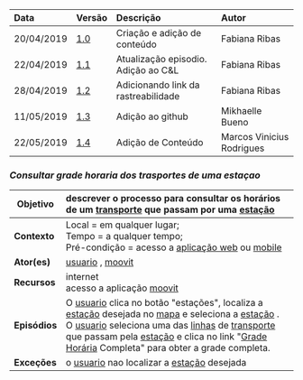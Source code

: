 |Data|Versão|Descrição|Autor|
|:---|:---|:---|:---|
|20/04/2019|[1.0](https://github.com/Andre-Eduardo/2019.1-Requisitos-Moovit/tree/master/cenarios/versao%20cenarios%201.0)|Criação e adição de conteúdo|Fabiana Ribas|
|22/04/2019|[1.1](https://github.com/Andre-Eduardo/2019.1-Requisitos-Moovit/tree/master/cenarios/versao%20cenarios%201.1)|Atualização episodio. Adição ao C&L|Fabiana Ribas|
|28/04/2019|[1.2](https://github.com/Andre-Eduardo/2019.1-Requisitos-Moovit/tree/master/cenarios/versao%20cenarios%201.2)|Adicionando link da rastreabilidade|Fabiana Ribas|
|11/05/2019|[1.3](https://github.com/Andre-Eduardo/2019.1-Requisitos-Moovit/tree/master/cenarios/versao%20cenarios%201.3)|Adição ao github|Mikhaelle Bueno|
|22/05/2019|[1.4](https://github.com/Andre-Eduardo/2019.1-Requisitos-Moovit/tree/master/cenarios/versao%20cenarios%201.4)|Adição de Conteúdo|Marcos Vinicius Rodrigues|

### ***<a name="Consultar Grade Horaria Dos Trasportes De Uma Estaçao">Consultar grade horaria dos trasportes de uma estaçao</a>***

|**Objetivo**|descrever o processo para consultar os horários de um [transporte](https://github.com/Andre-Eduardo/2019.1-Requisitos-Moovit/wiki/L63---transporte) que passam por uma [estação](https://github.com/Andre-Eduardo/2019.1-Requisitos-Moovit/wiki/L18---esta%C3%A7%C3%A3o) |
|--|:--|
|**Contexto**|Local = em qualquer lugar; <br>Tempo = a qualquer tempo;<br>Pré-condição = acesso a [aplicação web](https://github.com/Andre-Eduardo/2019.1-Requisitos-Moovit/wiki/L04--Aplica%C3%A7%C3%A3o-Web) ou [mobile](https://github.com/Andre-Eduardo/2019.1-Requisitos-Moovit/wiki/L03---aplica%C3%A7ao-mobile) |
|**Ator(es)**|[usuario](https://github.com/Andre-Eduardo/2019.1-Requisitos-Moovit/wiki/L65-Usu%C3%A1rio) , [moovit](https://github.com/Andre-Eduardo/2019.1-Requisitos-Moovit/wiki/L38---moovit) |
|**Recursos**|internet<br>acesso a aplicação [moovit](https://github.com/Andre-Eduardo/2019.1-Requisitos-Moovit/wiki/L38---moovit) |
|**Episódios**|O [usuario](https://github.com/Andre-Eduardo/2019.1-Requisitos-Moovit/wiki/L65-Usu%C3%A1rio) clica no botão "estações", localiza a [estação](https://github.com/Andre-Eduardo/2019.1-Requisitos-Moovit/wiki/L18---esta%C3%A7%C3%A3o) desejada no [mapa](https://github.com/Andre-Eduardo/2019.1-Requisitos-Moovit/wiki/L18---mapa) e seleciona a [estação](https://github.com/Andre-Eduardo/2019.1-Requisitos-Moovit/wiki/L18---esta%C3%A7%C3%A3o) .<br>O [usuario](https://github.com/Andre-Eduardo/2019.1-Requisitos-Moovit/wiki/L65-Usu%C3%A1rio) seleciona uma das [linhas](https://github.com/Andre-Eduardo/2019.1-Requisitos-Moovit/wiki/L30---linhas) de [transporte](https://github.com/Andre-Eduardo/2019.1-Requisitos-Moovit/wiki/L63---transporte) que passam pela [estação](https://github.com/Andre-Eduardo/2019.1-Requisitos-Moovit/wiki/L18---esta%C3%A7%C3%A3o) e clica no link "[Grade Horária](https://github.com/Andre-Eduardo/2019.1-Requisitos-Moovit/wiki/L22---grade-horaria) Completa" para obter a grade completa. |
|**Exceções**|o [usuario](https://github.com/Andre-Eduardo/2019.1-Requisitos-Moovit/wiki/L65-Usu%C3%A1rio) nao localizar a [estação](https://github.com/Andre-Eduardo/2019.1-Requisitos-Moovit/wiki/L18---esta%C3%A7%C3%A3o) desejada |
<br><br>